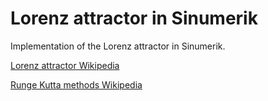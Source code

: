 # Lorenz attractor in Sinumerik 

Implementation of the Lorenz attractor in Sinumerik.

[Lorenz attractor Wikipedia](https://en.wikipedia.org/wiki/Lorenz_system)

[Runge Kutta methods Wikipedia](https://en.wikipedia.org/wiki/Runge%E2%80%93Kutta_methods)

